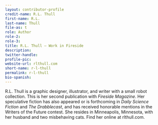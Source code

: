```yaml
---
layout: contributor-profile
credit-name: R.L. Thull
first-name: R.L.
last-name: Thull
file-as: t
role: Author
role-2:
role-3:
title: R.L. Thull — Work in Fireside
description:
twitter-handle:
profile-pic:
website-url: rlthull.com
short-name: r-l-thull
permalink: r-l-thull
bio-spanish:
---
```

R.L. Thull is a graphic designer, illustrator, and writer with a small robot collection. This is her second publication with _Fireside Magazine_. Her speculative fiction has also appeared or is forthcoming in _Daily Science Fiction_ and _The Drabblecast_, and has received honorable mentions in the Writers of the Future contest. She resides in Minneapolis, Minnesota, with her husband and two misbehaving cats. Find her online at rlthull.com.
